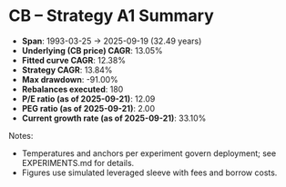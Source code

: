 # CB – Strategy A1 Summary

- **Span**: 1993-03-25 → 2025-09-19 (32.49 years)
- **Underlying (CB price) CAGR**: 13.05%
- **Fitted curve CAGR**: 12.38%
- **Strategy CAGR**: 13.84%
- **Max drawdown**: -91.00%
- **Rebalances executed**: 180
- **P/E ratio (as of 2025-09-21)**: 12.09
- **PEG ratio (as of 2025-09-21)**: 2.00
- **Current growth rate (as of 2025-09-21)**: 33.10%

Notes:

- Temperatures and anchors per experiment govern deployment; see EXPERIMENTS.md for details.
- Figures use simulated leveraged sleeve with fees and borrow costs.

